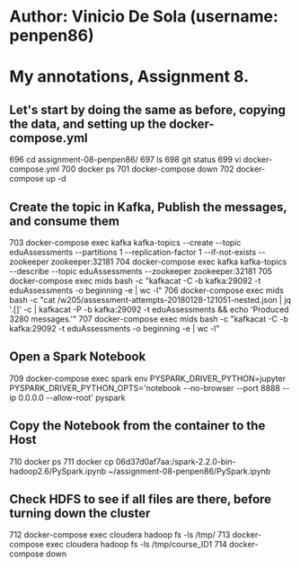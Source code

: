 # Author: Vinicio De Sola (username: penpen86)
# My annotations, Assignment 8.


## Let's start by doing the same as before, copying the data, and setting up the docker-compose.yml
  696  cd assignment-08-penpen86/
  697  ls
  698  git status
  699  vi docker-compose.yml
  700  docker ps
  701  docker-compose down
  702  docker-compose up -d
  
## Create the topic in Kafka, Publish the messages, and consume them
  703  docker-compose exec kafka kafka-topics --create --topic eduAssessments --partitions 1 --replication-factor 1 --if-not-exists --zookeeper zookeeper:32181
  704  docker-compose exec kafka kafka-topics --describe --topic eduAssessments --zookeeper zookeeper:32181
  705  docker-compose exec mids bash -c "kafkacat -C -b kafka:29092 -t eduAssessments -o beginning -e | wc -l"
  706  docker-compose exec mids bash -c "cat /w205/assessment-attempts-20180128-121051-nested.json | jq '.[]' -c | kafkacat -P -b kafka:29092 -t eduAssessments && echo 'Produced 3280 messages.'"
  707  docker-compose exec mids bash -c "kafkacat -C -b kafka:29092 -t eduAssessments -o beginning -e | wc -l"
  
## Open a Spark Notebook
  709  docker-compose exec spark env PYSPARK_DRIVER_PYTHON=jupyter PYSPARK_DRIVER_PYTHON_OPTS='notebook --no-browser --port 8888 --ip 0.0.0.0 --allow-root' pyspark
  
## Copy the Notebook from the container to the Host
  710  docker ps
  711  docker cp 06d37d0af7aa:/spark-2.2.0-bin-hadoop2.6/PySpark.ipynb ~/assignment-08-penpen86/PySpark.ipynb
  
## Check HDFS to see if all files are there, before turning down the cluster
  712  docker-compose exec cloudera hadoop fs -ls /tmp/
  713  docker-compose exec cloudera hadoop fs -ls /tmp/course_ID1
  714  docker-compose down
